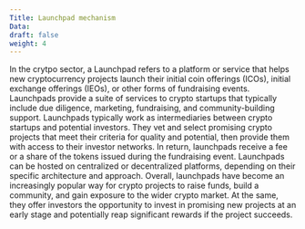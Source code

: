 ```yaml
---
Title: Launchpad mechanism
Data: 
draft: false
weight: 4
---
```


In the crytpo sector, a Launchpad refers to a platform or service that helps new cryptocurrency projects launch their initial coin offerings (ICOs), initial exchange offerings (IEOs), or other forms of fundraising events. Launchpads provide a suite of services to crypto startups that typically include due diligence, marketing, fundraising, and community-building support.
Launchpads typically work as intermediaries between crypto startups and potential investors. They vet and select promising crypto projects that meet their criteria for quality and potential, then provide them with access to their investor networks. In return, launchpads receive a fee or a share of the tokens issued during the fundraising event. Launchpads can be hosted on centralized or decentralized platforms, depending on their specific architecture and approach.
Overall, launchpads have become an increasingly popular way for crypto projects to raise funds, build a community, and gain exposure to the wider crypto market. At the same, they offer investors the opportunity to invest in promising new projects at an early stage and potentially reap significant rewards if the project succeeds.